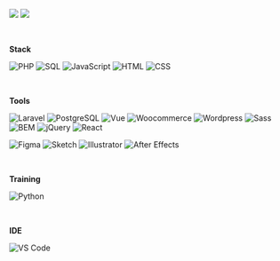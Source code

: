 <p>
<a href="https://www.linkedin.com/in/felipedefarias/"><img src="https://img.shields.io/badge/linkedin-%230077B5.svg?&style=for-the-badge&logo=linkedin&logoColor=white" /></a>
<a href="https://codepen.io/felipedefarias/"><img src="https://img.shields.io/badge/codepen-%23000000.svg?&style=for-the-badge&logo=codepen&logoColor=white" /></a>
</p>

<br>

**Stack**

![PHP](https://img.shields.io/badge/-PHP-494649?logo=PHP&style=for-the-badge)
![SQL](https://img.shields.io/badge/-SQL-494649?logo=SQL&style=for-the-badge)
![JavaScript](https://img.shields.io/badge/-JavaScript-494649?logo=JavaScript&style=for-the-badge)
![HTML](https://img.shields.io/badge/-HTML-494649?logo=HTML5&style=for-the-badge)
![CSS](https://img.shields.io/badge/-CSS-494649?logo=CSS3&style=for-the-badge)

<br>

**Tools**

![Laravel](https://img.shields.io/badge/-Laravel-494649?logo=Laravel&style=for-the-badge)
![PostgreSQL](https://img.shields.io/badge/-PostgreSQL-494649?logo=PostgreSQL&style=for-the-badge)
![Vue](https://img.shields.io/badge/-Vue.js-494649?logo=Vue.js&style=for-the-badge)
![Woocommerce](https://img.shields.io/badge/-Woocommerce-494649?logo=Woocommerce&style=for-the-badge)
![Wordpress](https://img.shields.io/badge/-Wordpress-494649?logo=Wordpress&style=for-the-badge)
![Sass](https://img.shields.io/badge/-Sass-494649?logo=Sass&style=for-the-badge)
![BEM](https://img.shields.io/badge/-BEM-494649?logo=BEM&style=for-the-badge)
![jQuery](https://img.shields.io/badge/-jQuery-494649?logo=jQuery&style=for-the-badge)
![React](https://img.shields.io/badge/-React-494649?logo=React&style=for-the-badge)

![Figma](https://img.shields.io/badge/-Figma-494649?logo=Figma&style=for-the-badge)
![Sketch](https://img.shields.io/badge/-Sketch-494649?logo=Sketch&style=for-the-badge)
![Illustrator](https://img.shields.io/badge/-Illustrator-494649?logo=Illustrator&style=for-the-badge)
![After Effects](https://img.shields.io/badge/-After%20Effects-494649?logoColor=fff&style=for-the-badge)

<br>

**Training**

![Python](https://img.shields.io/badge/-Python-494649?style=for-the-badge&logo=Python)

<br>

**IDE**

![VS Code](https://img.shields.io/badge/-VS%20Code-494649?style=for-the-badge&logo=visual-studio-code)
